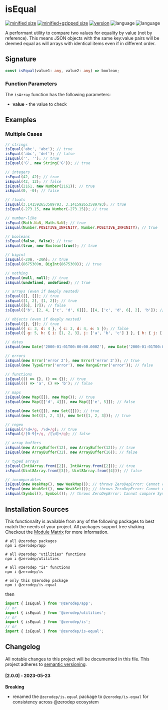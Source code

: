 # isEqual

[![minified size](https://img.shields.io/bundlephobia/min/@zerodep/is-equal?style=flat-square&color=blue)](https://bundlephobia.com/package/@zerodep/is-equal)
[![minified+gzipped size](https://img.shields.io/bundlephobia/minzip/@zerodep/is-equal?style=flat-square&color=blue)](https://bundlephobia.com/package/@zerodep/is-equal)
[![version](https://img.shields.io/npm/v/@zerodep/is-equal?style=flat-square&color=blue)](https://www.npmjs.com/package/@zerodep/is-equal)
![language](https://img.shields.io/github/languages/top/cdepage/zerodep?style=flat-square)
![language](https://img.shields.io/badge/types-included-blue?style=flat-square)

A performant utility to compare two values for equality by value (not by reference). This means JSON objects with the same key:value pairs will be deemed equal as will arrays with identical items even if in different order.

## Signature

```typescript
const isEqual(value1: any, value2: any) => boolean;
```

### Function Parameters

The `isArray` function has the following parameters:

- **value** - the value to check

## Examples

### Multiple Cases

```javascript
// strings
isEqual('abc', 'abc'); // true
isEqual('abc', 'def'); // false
isEqual('', ''); // true
isEqual('G', new String('G')); // true

// integers
isEqual(42, 42); // true
isEqual(42, 12); // false
isEqual(2161, new Number(2161)); // true
isEqual(0, -0); // false

// floats
isEqual(3.141592653589793, 3.141592653589793); // true
isEqual(-273.15, new Number(-273.15)); // true

// number-like
isEqual(Math.NaN, Math.NaN); // true
isEqual(Number.POSITIVE_INFINITY, Number.POSITIVE_INFINITY); // true

// booleans
isEqual(false, false); // true
isEqual(true, new Boolean(true)); // true

// bigint
isEqual(-20n, -20n); // true
isEqual(8675309n, BigInt(8675309)); // true

// nothing
isEqual(null, null); // true
isEqual(undefined, undefined); // true

// arrays (even if deeply nested)
isEqual([], []); // true
isEqual([1, 2], [1, 2]); // true
isEqual([6], [7]); // false
isEqual(['b', [2, 4, ['c', 'd', 6]]], [[4, ['c', 'd', 6], 2], 'b']); // true

// objects (even if deeply nested)
isEqual({}, {}); // true
isEqual({ c: 3, d: 4 }, { c: 3, d: 4, e: 5 }); // false
isEqual({ g: 5, h: { i: [1, 2, 3], j: ['a', 'b', 'c'] } }, { h: { j: ['a', 'b', 'c'], i: [1, 2, 3] }, g: 5 }); // true

// dates
isEqual(new Date('2000-01-01T00:00:00.000Z'), new Date('2000-01-01T00:00:00.000Z')); // true

// errors
isEqual(new Error('error 2'), new Error('error 2')); // true
isEqual(new TypeError('error'), new RangeError('error')); // false

// functions
isEqual(() => {}, () => {}); // true
isEqual(() => 'a', () => 'b'); // false

// maps
isEqual(new Map([]), new Map()); // true
isEqual(new Map([['d', 4]]), new Map([['e', 5]]); // false

isEqual(new Set([]), new Set([])); // true
isEqual(new Set([1, 2, 3]), new Set([1, 2, 3])); // true

// regex
isEqual(/\d+/g, /\d+/g); // true
isEqual(/[0-9]+/g, /[\d]+/g); // false

// array buffers
isEqual(new ArrayBuffer(12), new ArrayBuffer(12)); // true
isEqual(new ArrayBuffer(32), new ArrayBuffer(16)); // false

// typed arrays
isEqual(Int8Array.from([2]), Int8Array.from([2])); // true
isEqual(Uint8Array.from([3]), Uint8Array.from([4])); // false

// incomparables
isEqual(new WeakMap(), new WeakMap()); // throws ZeroDepError: Cannot compare WeakMap values
isEqual(new WeakSet(), new WeakSet()); // throws ZeroDepError: Cannot compare WeakSet values
isEqual(Symbol(), Symbol()); // throws ZeroDepError: Cannot compare Symbol values
```

## Installation Sources

This functionality is available from any of the following packages to best match the needs of your project. All packages support tree shaking. Checkout the [Module Matrix](/) for more information.

```shell
# all @zerodep packages
npm i @zerodep/app

# all @zerodep "utilities" functions
npm i @zerodep/utilities

# all @zerodep "is" functions
npm i @zerodep/is

# only this @zerodep package
npm i @zerodep/is-equal
```

then

```javascript
import { isEqual } from '@zerodep/app';
// or
import { isEqual } from '@zerodep/utilities';
// or
import { isEqual } from '@zerodep/is';
// or
import { isEqual } from '@zerodep/is-equal';
```

## Changelog

All notable changes to this project will be documented in this file. This project adheres to [semantic versioning](https://semver.org/spec/v2.0.0.html).

#### [2.0.0] - 2023-05-23

**Breaking**

- renamed the `@zerodep/is.equal` package to `@zerodep/is-equal` for consistency across @zerodep ecosystem

